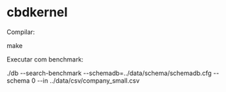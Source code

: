 # cbdkernel

Compilar:

make

Executar com benchmark:

./db --search-benchmark --schemadb=../data/schema/schemadb.cfg --schema 0 --in ../data/csv/company_small.csv
